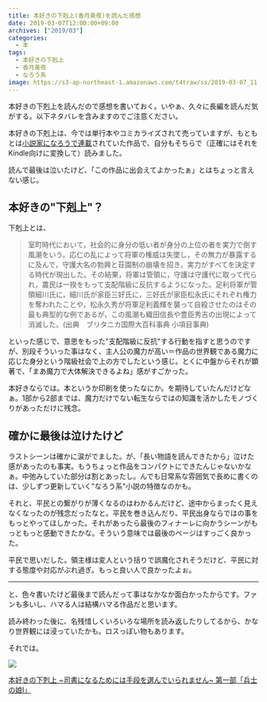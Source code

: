 ```yaml
---
title: 本好きの下剋上(香月美夜)を読んだ感想
date: 2019-03-07T12:00:00+09:00
archives: ["2019/03"]
categories:
  - 本
tags:
  - 本好きの下剋上
  - 香月美夜
  - なろう系
image: https://s3-ap-northeast-1.amazonaws.com/t4traw/ss/2019-03-07_11-58-15.png
---
```

本好きの下剋上を読んだので感想を書いておく。いやぁ、久々に長編を読んだ気がする。以下ネタバレを含みますのでご注意ください。

<!--more-->

本好きの下剋上は、今では単行本やコミカライズされて売っていますが、もともとは[小説家になろうで連載](https://ncode.syosetu.com/n4830bu/)されていた作品で、自分もそちらで（正確にはそれをKindle向けに変換して）読みました。

読んで最後は泣いたけど、「この作品に出会えてよかったぁ」とはちょっと言えない感じ。

## 本好きの"下剋上"？

下剋上とは、

> 室町時代において，社会的に身分の低い者が身分の上位の者を実力で倒す風潮をいう。応仁の乱によって将軍の権威は失墜し，その無力が暴露するに及んで，守護大名の勃興と荘園制の崩壊を招き，実力がすべてを決定する時代が現出した。その結果，将軍は管領に，守護は守護代に取って代られ，農民は一揆をもって支配階級に反抗するようになった。足利将軍が管領細川氏に，細川氏が家臣三好氏に，三好氏が家臣松永氏にそれぞれ権力を奪われたことや，松永久秀が将軍足利義輝を襲って自殺させたのはその最も典型的な例であるが，この風潮も織田信長や豊臣秀吉の出現によって消滅した。(出典　ブリタニカ国際大百科事典 小項目事典)

といった感じで、意思をもった"支配階級に反抗"する行動を指すと思うのですが、別段そういった事はなく、主人公の魔力が高い＝作品の世界観である魔力に応じた身分という階級社会で上の方でしたという感じ。とくに中盤からそれが顕著で、「まあ魔力で大体解決できるよね」感がすごかった。

本好きならでは。本というか印刷を使ったなにか。を期待していたんだけどなぁ。1部から2部までは、魔力だけでない転生ならではの知識を活かしたモノづくりがあっただけに残念。

## 確かに最後は泣けたけど

ラストシーンは確かに涙がでました。が、「長い物語を読んできたから」泣けた感があったのも事実。もうちょっと作品をコンパクトにできたんじゃないかなぁ。中弛みしていた部分は割とあったし。んでも日常系な雰囲気で長めに書くのは、少しずつ更新していく"なろう系"小説の特徴なのかも。

それと、平民との繋がりが薄くなるのはわかるんだけど、途中からまったく見えなくなったのが残念だったなと。平民を巻き込んだり、平民出身ならではの事をもっとやってほしかった。それがあったら最後のフィナーレに向かうシーンがもっともっと感動できたかな。そういう意味では最後のページはすっごく良かった。

平民で思いだした。領主様は変人という括りで誤魔化されそうだけど、平民に対する態度や対応がぶれ過ぎ。もっと良い人で良かったよぉ。

---

と、色々書いたけど最後まで読んだって事はなかなか面白かったからです。ファンも多いし、ハマる人は結構ハマる作品だと思います。

読み終わった後に、名残惜しくいろいろな場所を読み返したりしてるから、かなり世界観には浸っていたかも。ロスっぽい物もあります。

それでは。

<div class="amazfy">
<a href="https://www.amazon.co.jp/dp/4864723427?tag=t4traw-22">
<img src="https://ws-fe.amazon-adsystem.com/widgets/q?_encoding=UTF8&ASIN=4864723427&Format=_SL250_&ID=AsinImage&MarketPlace=JP&ServiceVersion=20070822&WS=1&tag=t4traw-22&language=ja_JP">
<p>本好きの下剋上 ~司書になるためには手段を選んでいられません~ 第一部「兵士の娘I」</p>
</a>
</div>